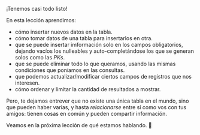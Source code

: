 ¡Tenemos casi todo listo!

En esta lección aprendimos:

* cómo insertar nuevos datos en la tabla. 
* cómo tomar datos de una tabla para insertarlos en otra. 
* que se puede insertar imformación solo en los campos obligatorios, dejando vacíos los nulleables y auto-completándose los que se generan solos como las _PKs_.
* que se puede eliminar todo lo que queramos, usando las mismas condiciones que poníamos en las consultas. 
* que podemos actualizar/modificar ciertos campos de registros que nos interesen. 
* cómo ordenar y limitar la cantidad de resultados a mostrar. 

Pero, te dejamos entrever que no existe una única tabla en el mundo, sino que pueden haber varias, y hasta _relacionarse_ entre sí como vos con tus amigos: tienen cosas en común y pueden compartir información.

Veamos en la próxima lección de qué estamos hablando. :grimacing: 